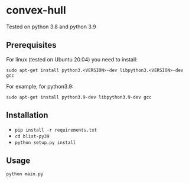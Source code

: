 # convex-hull
Tested on python 3.8 and python 3.9
## Prerequisites
For linux (tested on Ubuntu 20.04) you need to install:

`sudo apt-get install python3.<VERSION>-dev libpython3.<VERSION>-dev gcc`

For example, for python3.9:

`sudo apt-get install python3.9-dev libpython3.9-dev gcc`

## Installation
- `pip install -r requirements.txt`
- `cd blist-py39`
- `python setup.py install`

## Usage
`python main.py`